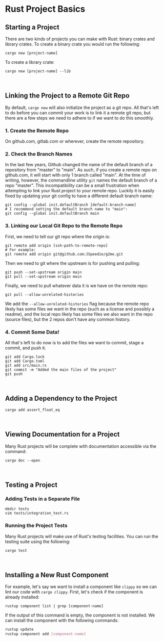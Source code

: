 # Rust Project Basics

## Starting a Project

There are two kinds of projects you can make with Rust: binary crates and
library crates. To create a binary crate you would run the following:

```
cargo new [project-name]
```

To create a library crate:

```
cargo new [project-name] --lib
```

&nbsp;

## Linking the Project to a Remote Git Repo

By default, `cargo new` will also initialize the project as a git repo. All
that's left to do before you can commit your work is to link it a remote git
repo, but there are a few steps we need to adhere to if we want to do this
smoothly.


### 1. Create the Remote Repo

On github.com, gitlab.com or wherever, create the remote repository.

### 2. Check the Branch Names

In the last few years, Github changed the name of the default branch of a
repository from "master" to "main". As such, if you create a remote repo on
github.com, it will start with only 1 branch called "main". At the time of
writing, however, the commandline utility `git` names the default branch of a
repo "master". This incompatibility can be a small frustration when attempting
to link your Rust project to your remote repo. Luckily it is easily fixed by
updating your git config to have a different default branch name:

```
git config --global init.defaultBranch [default-branch-name]
# I recommend setting the default branch name to "main":
git config --global init.defaultBranch main
```

### 3. Linking our Local Git Repo to the Remote Repo

First, we need to tell our git repo where the origin is:

```
git remote add origin [ssh-path-to-remote-repo]
# For example:
git remote add origin git@github.com:JSpeedie/g2me.git
```

Then we need to git where the upstream is for pushing and pulling:

```
git push --set-upstream origin main
git pull --set-upstream origin main
```

Finally, we need to pull whatever data it is we have on the remote repo:

```
git pull --allow-unrelated-histories
```

We add the `--allow-unrelated-histories` flag because the remote repo likely
has some files we want in the repo (such as a license and possibly a readme),
and the local repo likely has some files we also want in the repo (source
files), but the 2 repos don't have any common history.

### 4. Commit Some Data!

All that's left to do now is to add the files we want to commit, stage a commit,
and push it.

```
git add Cargo.lock
git add Cargo.toml
git add src/main.rs
git commit -m "Added the main files of the project"
git push
```

&nbsp;

## Adding a Dependency to the Project

```
cargo add assert_float_eq
```

&nbsp;

## Viewing Documentation for a Project

Many Rust projects will be complete with documentation accessible via the
command:

```
cargo doc --open
```

&nbsp;

## Testing a Project

### Adding Tests in a Separate File

```
mkdir tests
vim tests/integration_test.rs
```

### Running the Project Tests

Many Rust projects will make use of Rust's testing facilities. You can run
the testing suite using the following:

```
cargo test
```

&nbsp;

## Installing a New Rust Component

For example, let's say we want to install a component like `clippy` so we can
lint our code with `cargo clippy`. First, let's check if the component is
already installed:

```
rustup component list | grep [component-name]
```

If the output of this command is empty, the component is not installed. We can
install the component with the following commands:

```bash
rustup update
rustup component add [component-name]
```

&nbsp;

